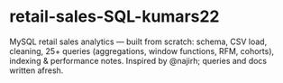 # retail-sales-SQL-kumars22
MySQL retail sales analytics — built from scratch: schema, CSV load, cleaning, 25+ queries (aggregations, window functions, RFM, cohorts), indexing &amp; performance notes. Inspired by @najirh; queries and docs written afresh.
